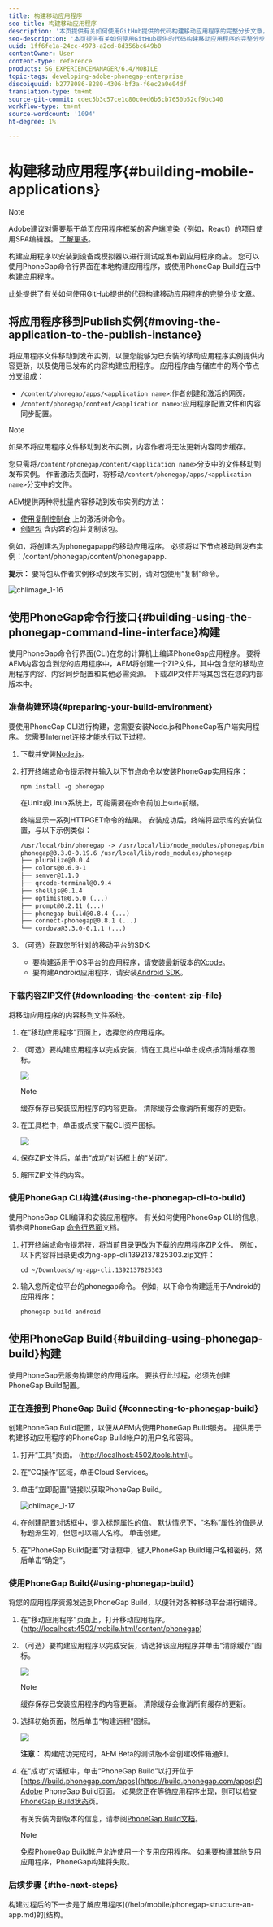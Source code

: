 ```yaml
---
title: 构建移动应用程序
seo-title: 构建移动应用程序
description: '本页提供有关如何使用GitHub提供的代码构建移动应用程序的完整分步文章，请参阅此处。构建您的应用程序以安装到设备或模拟器上进行测试或发布到应用商店。 您可以使用PhoneGap命令行界面在本地构建应用程序，或使用PhoneGap Build在云中构建应用程序。 '
seo-description: '本页提供有关如何使用GitHub提供的代码构建移动应用程序的完整分步文章，请参阅此处。构建您的应用程序以安装到设备或模拟器上进行测试或发布到应用商店。 您可以使用PhoneGap命令行界面在本地构建应用程序，或使用PhoneGap Build在云中构建应用程序。 '
uuid: 1ff6fe1a-24cc-4973-a2cd-8d356bc649b0
contentOwner: User
content-type: reference
products: SG_EXPERIENCEMANAGER/6.4/MOBILE
topic-tags: developing-adobe-phonegap-enterprise
discoiquuid: b2778086-8280-4306-bf3a-f6ec2a0e04df
translation-type: tm+mt
source-git-commit: cdec5b3c57ce1c80c0ed6b5cb7650b52cf9bc340
workflow-type: tm+mt
source-wordcount: '1094'
ht-degree: 1%

---
```



# 构建移动应用程序{#building-mobile-applications}

>[!NOTE]
>
>Adobe建议对需要基于单页应用程序框架的客户端渲染（例如，React）的项目使用SPA编辑器。 [了解更多](/help/sites-developing/spa-overview.md)。

构建应用程序以安装到设备或模拟器以进行测试或发布到应用程序商店。 您可以使用PhoneGap命令行界面在本地构建应用程序，或使用PhoneGap Build在云中构建应用程序。

[此处](https://helpx.adobe.com/experience-manager/using/aem62_mobile.html)提供了有关如何使用GitHub提供的代码构建移动应用程序的完整分步文章。

## 将应用程序移到Publish实例{#moving-the-application-to-the-publish-instance}

将应用程序文件移动到发布实例，以便您能够为已安装的移动应用程序实例提供内容更新，以及使用已发布的内容构建应用程序。 应用程序由存储库中的两个节点分支组成：

* `/content/phonegap/apps/<application name>`:作者创建和激活的网页。
* `/content/phonegap/content/<application name>`:应用程序配置文件和内容同步配置。

>[!NOTE]
>
>如果不将应用程序文件移动到发布实例，内容作者将无法更新内容同步缓存。

您只需将`/content/phonegap/content/<application name>`分支中的文件移动到发布实例。 作者激活页面时，将移动`/content/phonegap/apps/<application name>`分支中的文件。

AEM提供两种将批量内容移动到发布实例的方法：

* [使用复制控制台](/help/sites-authoring/publishing-pages.md) 上的激活树命令。
* [创建包](/help/sites-administering/package-manager.md) 含内容的包并复制该包。

例如，将创建名为phonegapapp的移动应用程序。 必须将以下节点移动到发布实例：/content/phonegap/content/phonegapapp.

**提示：** 要将包从作者实例移动到发布实例，请对包使用“复制”命令。

![chlimage_1-16](assets/chlimage_1-16.png)

## 使用PhoneGap命令行接口{#building-using-the-phonegap-command-line-interface}构建

使用PhoneGap命令行界面(CLI)在您的计算机上编译PhoneGap应用程序。 要将AEM内容包含到您的应用程序中，AEM将创建一个ZIP文件，其中包含您的移动应用程序内容、内容同步配置和其他必需资源。 下载ZIP文件并将其包含在您的内部版本中。

### 准备构建环境{#preparing-your-build-environment}

要使用PhoneGap CLI进行构建，您需要安装Node.js和PhoneGap客户端实用程序。 您需要Internet连接才能执行以下过程。

1. 下载并安装[Node.js](https://nodejs.org/)。
1. 打开终端或命令提示符并输入以下节点命令以安装PhoneGap实用程序：

   ```shell
   npm install -g phonegap
   ```

   在Unix或Linux系统上，可能需要在命令前加上`sudo`前缀。

   终端显示一系列HTTPGET命令的结果。 安装成功后，终端将显示库的安装位置，与以下示例类似：

   ```xml
   /usr/local/bin/phonegap -> /usr/local/lib/node_modules/phonegap/bin/phonegap.js
   phonegap@3.3.0-0.19.6 /usr/local/lib/node_modules/phonegap
   ├── pluralize@0.0.4
   ├── colors@0.6.0-1
   ├── semver@1.1.0
   ├── qrcode-terminal@0.9.4
   ├── shelljs@0.1.4
   ├── optimist@0.6.0 (...)
   ├── prompt@0.2.11 (...)
   ├── phonegap-build@0.8.4 (...)
   ├── connect-phonegap@0.8.1 (...)
   └── cordova@3.3.0-0.1.1 (...)
   ```

1. （可选）获取您所针对的移动平台的SDK:

   * 要构建适用于iOS平台的应用程序，请安装最新版本的[Xcode](https://developer.apple.com/xcode/)。
   * 要构建Android应用程序，请安装[Android SDK](https://developer.android.com/)。

### 下载内容ZIP文件{#downloading-the-content-zip-file}

将移动应用程序的内容移到文件系统。

1. 在“移动应用程序”页面上，选择您的应用程序。
1. （可选）要构建应用程序以完成安装，请在工具栏中单击或点按清除缓存图标。

   ![](do-not-localize/chlimage_1.png)

   >[!NOTE]
   >
   >缓存保存已安装应用程序的内容更新。 清除缓存会撤消所有缓存的更新。

1. 在工具栏中，单击或点按下载CLI资产图标。

   ![](do-not-localize/chlimage_1-1.png)

1. 保存ZIP文件后，单击“成功”对话框上的“关闭”。
1. 解压ZIP文件的内容。

### 使用PhoneGap CLI构建{#using-the-phonegap-cli-to-build}

使用PhoneGap CLI编译和安装应用程序。 有关如何使用PhoneGap CLI的信息，请参阅PhoneGap [命令行界面](https://docs.phonegap.com/en/3.0.0/guide_cli_index.md.html)文档。

1. 打开终端或命令提示符，将当前目录更改为下载的应用程序ZIP文件。 例如，以下内容将目录更改为ng-app-cli.1392137825303.zip文件：

   ```shell
   cd ~/Downloads/ng-app-cli.1392137825303
   ```

1. 输入您所定位平台的phonegap命令。 例如，以下命令构建适用于Android的应用程序：

   ```shell
   phonegap build android
   ```

## 使用PhoneGap Build{#building-using-phonegap-build}构建

使用PhoneGap云服务构建您的应用程序。 要执行此过程，必须先创建PhoneGap Build配置。

### 正在连接到 PhoneGap Build {#connecting-to-phonegap-build}

创建PhoneGap Build配置，以便从AEM内使用PhoneGap Build服务。 提供用于构建移动应用程序的PhoneGap Build帐户的用户名和密码。

1. 打开“工具”页面。 ([http://localhost:4502/tools.html](http://localhost:4502/tools.html))。
1. 在“CQ操作”区域，单击Cloud Services。
1. 单击“立即配置”链接以获取PhoneGap Build。

   ![chlimage_1-17](assets/chlimage_1-17.png)

1. 在创建配置对话框中，键入标题属性的值。 默认情况下，“名称”属性的值是从标题派生的，但您可以输入名称。 单击创建。
1. 在“PhoneGap Build配置”对话框中，键入PhoneGap Build用户名和密码，然后单击“确定”。

### 使用PhoneGap Build{#using-phonegap-build}

将您的应用程序资源发送到PhoneGap Build，以便针对各种移动平台进行编译。

1. 在“移动应用程序”页面上，打开移动应用程序。 ([http://localhost:4502/mobile.html/content/phonegap](http://localhost:4502/mobile.html/content/phonegap))
1. （可选）要构建应用程序以完成安装，请选择该应用程序并单击“清除缓存”图标。

   ![](do-not-localize/chlimage_1-2.png)

   >[!NOTE]
   >
   >缓存保存已安装应用程序的内容更新。 清除缓存会撤消所有缓存的更新。

1. 选择初始页面，然后单击“构建远程”图标。

   ![](do-not-localize/chlimage_1-3.png)

   **注意：** 构建成功完成时，AEM Beta的测试版不会创建收件箱通知。

1. 在“成功”对话框中，单击“PhoneGap Build”以打开位于[https://build.phonegap.com/apps](https://build.phonegap.com/apps)的Adobe PhoneGap Build页面。 如果您正在等待应用程序出现，则可以检查[PhoneGap Build状态](https://status.build.phonegap.com/)页。

   有关安装内部版本的信息，请参阅[PhoneGap Build文档](https://docs.build.phonegap.com/en_US/3.1.0/#googtrans%28en%29)。

   >[!NOTE]
   >
   >免费PhoneGap Build帐户允许使用一个专用应用程序。 如果要构建其他专用应用程序，PhoneGap构建将失败。

### 后续步骤 {#the-next-steps}

构建过程后的下一步是了解应用程序](/help/mobile/phonegap-structure-an-app.md)的[结构。
